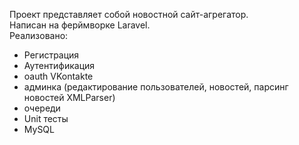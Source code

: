 Проект представляет собой новостной сайт-агрегатор.<br>
Написан на ферймворке Laravel. <br>
Реализовано:<br>
- Регистрация
- Аутентификация
- oauth VKontakte
- админка (редактирование пользователей, новостей, парсинг новостей XMLParser)
- очереди
- Unit тесты
- MySQL
